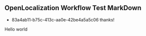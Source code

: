 ## OpenLocalization Workflow Test MarkDown
* 83a4ab11-b75c-413c-aa0e-42be4a5a5c06 
thanks!

Hello world